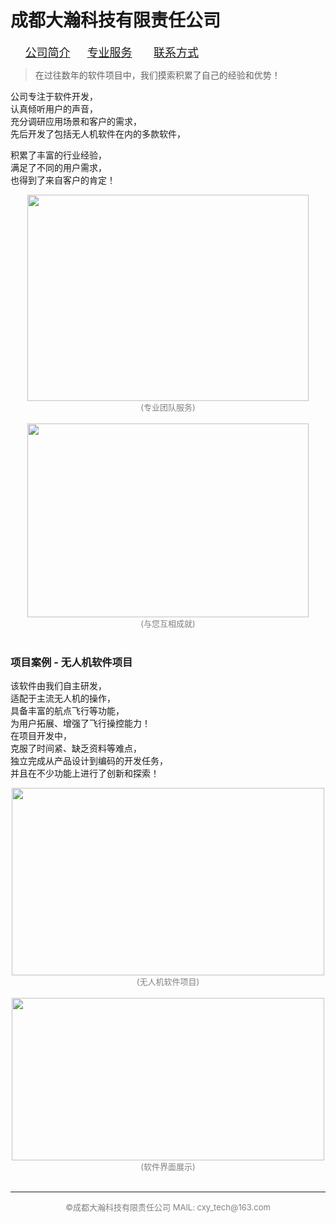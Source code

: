# 成都大瀚科技有限责任公司

&nbsp; &nbsp;&nbsp; &nbsp;<font color=#3A9CF0 size=4>[公司简介](https://gigantic-tech.github.io/gigantic-tech/)</font></a>&nbsp; &nbsp;<font color=#3A9CF0 size=4>&nbsp; &nbsp;<a href="https://gigantic-tech.github.io/gigantic-tech/service/">专业服务</a>&nbsp; &nbsp;</font>  <font color=#3A9CF0 size=4>&nbsp; &nbsp;<a href="https://gigantic-tech.github.io/gigantic-tech/contact/">联系方式</a>&nbsp; &nbsp;</font> 

> 在过往数年的软件项目中，我们摸索积累了自己的经验和优势！
  
公司专注于软件开发，  
认真倾听用户的声音，  
充分调研应用场景和客户的需求，   
先后开发了包括无人机软件在内的多款软件，
  
积累了丰富的行业经验，  
满足了不同的用户需求，  
也得到了来自客户的肯定！  

<center>
<img src="https://gigantic-tech.github.io/gigantic-tech/3.jpg" width=450 height=330 />  
<br><font color=gray size=2>(专业团队服务)</font><br><br>  
</center> 
   
<center>
<img src="https://gigantic-tech.github.io/gigantic-tech/4.jpg" width=450 height=310 />  
<br><font color=gray size=2>(与您互相成就)</font><br><br>  
</center> 

  
  
### 项目案例  -  无人机软件项目
  
该软件由我们自主研发，  
适配于主流无人机的操作，  
具备丰富的航点飞行等功能，  
为用户拓展、增强了飞行操控能力！  
在项目开发中，  
克服了时间紧、缺乏资料等难点，  
独立完成从产品设计到编码的开发任务，  
并且在不少功能上进行了创新和探索！  
  
  
<center>
<img src="https://gigantic-tech.github.io/gigantic-tech/5.jpg" width=500 height=300 />  
<br><font color=gray size=2>(无人机软件项目)</font><br><br>  
</center> 
   
<center>
<img src="https://gigantic-tech.github.io/gigantic-tech/6.jpg" width=500 height=260 />  
<br><font color=gray size=2>(软件界面展示)</font><br><br>  
</center> 



---  
<center><font color=gray size=2> ©成都大瀚科技有限责任公司  MAIL: cxy_tech@163.com  </font></center>
